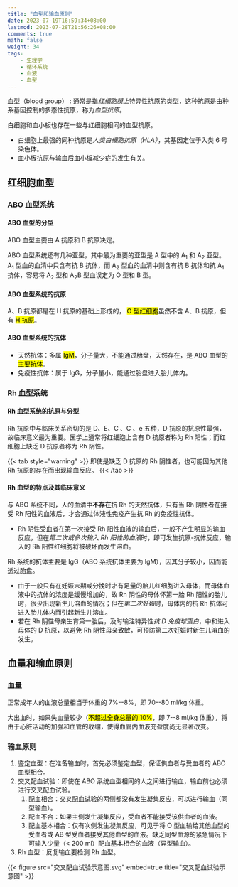 ```yaml
---
title: "血型和输血原则"
date: 2023-07-19T16:59:34+08:00
lastmod: 2023-07-28T21:56:26+08:00
comments: true
math: false
weight: 34
tags:
    - 生理学
    - 循环系统
    - 血液
    - 血型
---
```


血型（blood group）
: 通常是指*红细胞膜上*特异性抗原的类型，这种抗原是由种系基因控制的多态性抗原，称为*血型抗原*。

<!--more-->


白细胞和血小板也存在一些与红细胞相同的血型抗原。

- 白细胞上最强的同种抗原是*人类白细胞抗原（HLA）*，其基因定位于入类 6 号染色体。
- 血小板抗原与输血后血小板减少症的发生有关。

## 红细胞血型

### ABO 血型系统

#### ABO 血型的分型

ABO 血型主要由 A 抗原和 B 抗原决定。

ABO 血型系统还有几种亚型，其中最为重要的亚型是 A 型中的 A<sub>1</sub> 和 A<sub>2</sub> 亚型。A<sub>1</sub> 型血的血清中只含有抗 B 抗体，而 A<sub>2</sub> 型血的血清中则含有抗 B 抗体和抗 A<sub>1</sub> 抗体，容易将 A<sub>2</sub> 型和 A<sub>2</sub>B 型血误定为 O 型和 B 型。

#### ABO 血型系统的抗原

A、B 抗原都是在 H 抗原的基础上形成的， <mark>O 型红细胞</mark>虽然不含 A、B 抗原，但有 <mark>H 抗原</mark>。

#### ABO 血型系统的抗体

- 天然抗体：多属 <mark>IgM</mark>，分子量大，不能通过胎盘，天然存在，是 ABO 血型的<mark>主要抗体</mark>。
- 免疫性抗体：属于 IgG，分子量小，能通过胎盘进入胎儿体内。

### Rh 血型系统

#### Rh 血型系统的抗原与分型

Rh 抗原中与临床关系密切的是 D、E、C 、C 、e 五种，D 抗原的抗原性最强，故临床意义最为重要。医学上通常将红细胞上含有 D 抗原者称为 Rh 阳性；而红细胞上缺乏 D 抗原者称为 Rh 阴性。

{{< tab style="warning" >}}
即使是缺乏 D 抗原的 Rh 阴性者，也可能因为其他 Rh 抗原的存在而出现输血反应。
{{< /tab >}}

#### Rh 血型的特点及其临床意义

与 ABO 系统不同，人的血清中**不存在**抗 Rh 的天然抗体，只有当 Rh 阴性者在接受 Rh 阳性的血液后，才会通过体液性免疫产生抗 Rh 的免疫性抗体。

- Rh 阴性受血者在第一次接受 Rh 阳性血液的输血后，一般不产生明显的输血反应，但在*第二次或多次输入 Rh 阳性的血液*时，即可发生抗原-抗体反应，输入的 Rh 阳性红细胞将被破坏而发生溶血。

Rh 系统的抗体主要是 IgG（ABO 系统抗体主要为 IgM），因其分子较小，因而能透过胎盘。

- 由于一般只有在妊娠末期或分挽时才有足量的胎儿红细胞进入母体，而母体血液中的抗体的浓度是缓慢增加的，故 Rh 阴性的母体怀第一胎 Rh 阳性的胎儿时，很少出现新生儿溶血的情况；但在*第二次妊娠*时，母体内的抗 Rh 抗体可进入胎儿体内而引起新生儿溶血。
- 若在 Rh 阴性母亲生育第一胎后，及时输注特异性*抗 D 免疫球蛋白*，中和进入母体的 D 抗原，以避免 Rh 阴性母亲致敏，可预防第二次妊娠时新生儿溶血的发生。

## 血量和输血原则

### 血量

正常成年人的血液总量相当于体重的 7%--8%，即 70--80 ml/kg 体重。

大出血时，如果失血量较少（<mark>不超过全身总量的 10%</mark>，即 7--8 ml/kg 体重），将由于心脏活动的加强和血管的收缩，使得血管内血液充盈度尚无显著改变。

### 输血原则

1. 鉴定血型：在准备输血时，首先必须鉴定血型，保证供血者与受血者的 ABO 血型相合。
2. 交叉配血试验：即使在 ABO 系统血型相同的人之间进行输血，输血前也必须进行交叉配血试验。
    1. 配血相合：交叉配血试验的两侧都没有发生凝集反应，可以进行输血（同型输血）。
    2. 配血不合：如果主侧发生凝集反应，受血者不能接受该供血者的血液。
    3. 配血基本相合：仅有次侧发生凝集反应，可见于将 O 型血输给其他血型的受血者或 AB 型受血者接受其他血型的血液。缺乏同型血源的紧急情况下可输入少量（\< 200 ml）配血基本相合的血液（异型输血）。
3. Rh 血型：反复输血要检测 Rh 血型。

{{< figure src="交叉配血试验示意图.svg" embed=true title="交叉配血试验示意图" >}}

